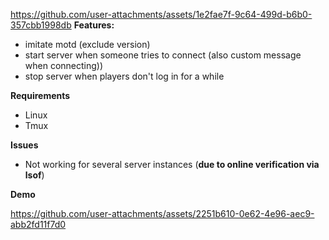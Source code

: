 
https://github.com/user-attachments/assets/1e2fae7f-9c64-499d-b6b0-357cbb1998db
**Features:**

* imitate motd (exclude version)
* start server when someone tries to connect (also custom message when connecting))
* stop server when players don't log in for a while

**Requirements**

* Linux
* Tmux

**Issues**

* Not working for several server instances (**due to online verification via lsof**)

**Demo**

https://github.com/user-attachments/assets/2251b610-0e62-4e96-aec9-abb2fd11f7d0


